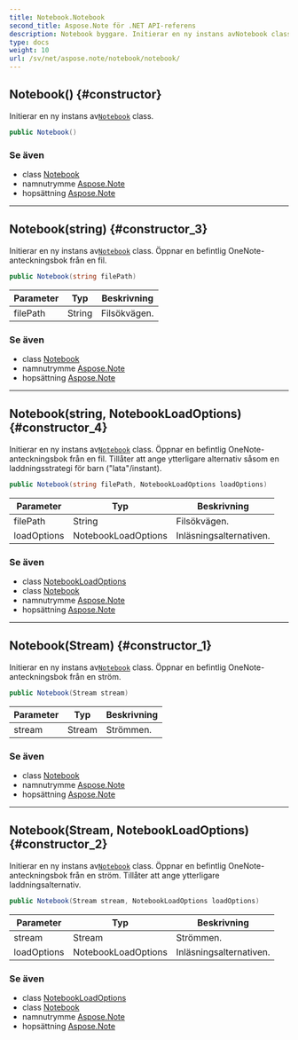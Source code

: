```yaml
---
title: Notebook.Notebook
second_title: Aspose.Note för .NET API-referens
description: Notebook byggare. Initierar en ny instans avNotebook class.
type: docs
weight: 10
url: /sv/net/aspose.note/notebook/notebook/
---
```

## Notebook() {#constructor}

Initierar en ny instans av[`Notebook`](../) class.

```csharp
public Notebook()
```

### Se även

* class [Notebook](../)
* namnutrymme [Aspose.Note](../../notebook/)
* hopsättning [Aspose.Note](../../../)

---

## Notebook(string) {#constructor_3}

Initierar en ny instans av[`Notebook`](../) class. Öppnar en befintlig OneNote-anteckningsbok från en fil.

```csharp
public Notebook(string filePath)
```

| Parameter | Typ | Beskrivning |
| --- | --- | --- |
| filePath | String | Filsökvägen. |

### Se även

* class [Notebook](../)
* namnutrymme [Aspose.Note](../../notebook/)
* hopsättning [Aspose.Note](../../../)

---

## Notebook(string, NotebookLoadOptions) {#constructor_4}

Initierar en ny instans av[`Notebook`](../) class. Öppnar en befintlig OneNote-anteckningsbok från en fil. Tillåter att ange ytterligare alternativ såsom en laddningsstrategi för barn ("lata"/instant).

```csharp
public Notebook(string filePath, NotebookLoadOptions loadOptions)
```

| Parameter | Typ | Beskrivning |
| --- | --- | --- |
| filePath | String | Filsökvägen. |
| loadOptions | NotebookLoadOptions | Inläsningsalternativen. |

### Se även

* class [NotebookLoadOptions](../../notebookloadoptions/)
* class [Notebook](../)
* namnutrymme [Aspose.Note](../../notebook/)
* hopsättning [Aspose.Note](../../../)

---

## Notebook(Stream) {#constructor_1}

Initierar en ny instans av[`Notebook`](../) class. Öppnar en befintlig OneNote-anteckningsbok från en ström.

```csharp
public Notebook(Stream stream)
```

| Parameter | Typ | Beskrivning |
| --- | --- | --- |
| stream | Stream | Strömmen. |

### Se även

* class [Notebook](../)
* namnutrymme [Aspose.Note](../../notebook/)
* hopsättning [Aspose.Note](../../../)

---

## Notebook(Stream, NotebookLoadOptions) {#constructor_2}

Initierar en ny instans av[`Notebook`](../) class. Öppnar en befintlig OneNote-anteckningsbok från en ström. Tillåter att ange ytterligare laddningsalternativ.

```csharp
public Notebook(Stream stream, NotebookLoadOptions loadOptions)
```

| Parameter | Typ | Beskrivning |
| --- | --- | --- |
| stream | Stream | Strömmen. |
| loadOptions | NotebookLoadOptions | Inläsningsalternativen. |

### Se även

* class [NotebookLoadOptions](../../notebookloadoptions/)
* class [Notebook](../)
* namnutrymme [Aspose.Note](../../notebook/)
* hopsättning [Aspose.Note](../../../)


